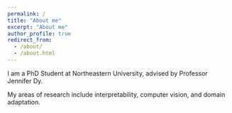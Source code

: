```yaml
---
permalink: /
title: "About me"
excerpt: "About me"
author_profile: true
redirect_from: 
  - /about/
  - /about.html
---
```


I am a PhD Student at Northeastern University, advised by Professor Jennifer Dy. 

My areas of research include interpretability, computer vision, and domain adaptation. 
